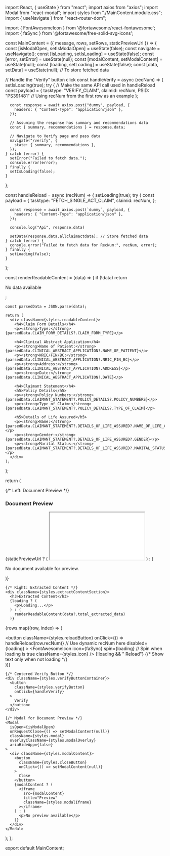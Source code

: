 import React, { useState } from "react";
import axios from "axios";
import Modal from "react-modal";
import styles from "./MainContent.module.css";
import { useNavigate } from "react-router-dom";

import { FontAwesomeIcon } from '@fortawesome/react-fontawesome';
import { faSync } from '@fortawesome/free-solid-svg-icons';


const MainContent = ({ message, rows, setRows, staticPreviewUrl }) => {
  const [isModalOpen, setIsModalOpen] = useState(false);
    const navigate = useNavigate();
 const [isLoading, setIsLoading] = useState(false);
  const [error, setError] = useState(null);
  const [modalContent, setModalContent] = useState(null);
  const [loading, setLoading] = useState(false);
  const [data, setData] = useState(null); // To store fetched data

 // Handle the "Verify" button click
  const handleVerify = async (recNum) => {
    setIsLoading(true);
    try {
      // Make the same API call used in handleReload
      const payload = {
       tasktype: "VERIFY_CLAIM",
claimid: recNum,
PSID: "PS391481" // Using recNum from the first row as an example
      };

      const response = await axios.post("dummy", payload, {
        headers: { "Content-Type": "application/json" },
      });

      // Assuming the response has summary and recommendations data
      const { summary, recommendations } = response.data;

      // Navigate to Verify page and pass data
      navigate("/verify", {
        state: { summary, recommendations },
      });
    } catch (error) {
      setError("Failed to fetch data.");
      console.error(error);
    } finally {
      setIsLoading(false);
    }
  };



  const handleReload = async (recNum) => {
    setLoading(true);
    try {
      const payload = {
        tasktype: "FETCH_SINGLE_ACT_CLAIM",
        claimid: recNum,
      };

      const response = await axios.post(`dummy`, payload, {
        headers: { "Content-Type": "application/json" },
      });
      
      console.log("Api", response.data)

      setData(response.data.allclaimactdata); // Store fetched data
    } catch (error) {
      console.error("Failed to fetch data for RecNum:", recNum, error);
    } finally {
      setLoading(false);
    }
  };

  const renderReadableContent = (data) => {
    if (!data) return <p>No data available</p>;

    const parsedData = JSON.parse(data);

    return (
      <div className={styles.readableContent}>
        <h4>Claim Form Details</h4>
        <p><strong>Type:</strong> {parsedData.CLAIM_FORM_DETAILS?.CLAIM_FORM_TYPE}</p>

        <h4>Clinical Abstract Application</h4>
        <p><strong>Name of Patient:</strong> {parsedData.CLINICAL_ABSTRACT_APPLICATION?.NAME_OF_PATIENT}</p>
        <p><strong>NRIC/FIN/BC:</strong> {parsedData.CLINICAL_ABSTRACT_APPLICATION?.NRIC_FIN_BC}</p>
        <p><strong>Address:</strong> {parsedData.CLINICAL_ABSTRACT_APPLICATION?.ADDRESS}</p>
        <p><strong>Date:</strong> {parsedData.CLINICAL_ABSTRACT_APPLICATION?.DATE}</p>

        <h4>Claimant Statement</h4>
        <h5>Policy Details</h5>
        <p><strong>Policy Numbers:</strong> {parsedData.CLAIMANT_STATEMENT?.POLICY_DETAILS?.POLICY_NUMBERS}</p>
        <p><strong>Type of Claim:</strong> {parsedData.CLAIMANT_STATEMENT?.POLICY_DETAILS?.TYPE_OF_CLAIM}</p>

        <h5>Details of Life Assured</h5>
        <p><strong>Name:</strong> {parsedData.CLAIMANT_STATEMENT?.DETAILS_OF_LIFE_ASSURED?.NAME_OF_LIFE_ASSURED}</p>
        <p><strong>Gender:</strong> {parsedData.CLAIMANT_STATEMENT?.DETAILS_OF_LIFE_ASSURED?.GENDER}</p>
        <p><strong>Marital Status:</strong> {parsedData.CLAIMANT_STATEMENT?.DETAILS_OF_LIFE_ASSURED?.MARITAL_STATUS}</p>
      </div>
    );
  };

return (
  <div className={styles.mainContent}>
    {/* Left: Document Preview */}
    
 <div className={styles.previewSection}>
        <h3>Document Preview</h3>
        {staticPreviewUrl ? (
          <iframe
            src={staticPreviewUrl}
            title="Static Document Preview"
            className={styles.documentPreviewIframe}
          ></iframe>
        ) : (
          <p>No document available for preview.</p>
        )}
      </div>

    {/* Right: Extracted Content */}
    <div className={styles.extractContentSection}>
      <h3>Extracted Content</h3>
      {loading ? (
        <p>Loading...</p>
      ) : (
        renderReadableContent(data?.total_extracted_data)
      )}
      
     
{rows.map((row, index) => (
          <div key={index}>
            <button
              className={styles.reloadButton}
              onClick={() => handleReload(row.recNum)} // Use dynamic recNum here
              disabled={loading}
            >
              <FontAwesomeIcon
                icon={faSync}
                spin={loading} // Spin when loading is true
                className={styles.icon}
              />
              {!loading && " Reload"} {/* Show text only when not loading */}
            </button>
          </div>
        ))}
</div>

    {/* Centered Verify Button */}
    <div className={styles.verifyButtonContainer}>
      <button
        className={styles.verifyButton}
        onClick={handleVerify}
      >
        Verify
      </button>
    </div>

    {/* Modal for Document Preview */}
    <Modal
      isOpen={isModalOpen}
      onRequestClose={() => setModalContent(null)}
      className={styles.modal}
      overlayClassName={styles.modalOverlay}
      ariaHideApp={false}
    >
      <div className={styles.modalContent}>
        <button
          className={styles.closeButton}
          onClick={() => setModalContent(null)}
        >
          Close
        </button>
        {modalContent ? (
          <iframe
            src={modalContent}
            title="Preview"
            className={styles.modalIframe}
          ></iframe>
        ) : (
          <p>No preview available</p>
        )}
      </div>
    </Modal>
  </div>
);
};

export default MainContent;

